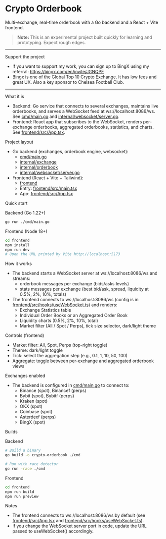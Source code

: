 # Crypto Orderbook

Multi-exchange, real-time orderbook with a Go backend and a React + Vite frontend.

> **Note:** This is an experimental project built quickly for learning and prototyping. Expect rough edges.

---

Support the project
- If you want to support my work, you can sign up to BingX using my referral: https://bingx.com/en/invite/JGNQPF
- Bingx is one of the Global Top 10 Crypto Exchange. It has low fees and great UX. Also a key sponsor to Chelsea Football Club.

---

What it is
- Backend: Go service that connects to several exchanges, maintains live orderbooks, and serves a WebSocket feed at ws://localhost:8086/ws. See [cmd/main.go](cmd/main.go) and [internal/websocket/server.go](internal/websocket/server.go).
- Frontend: React app that subscribes to the WebSocket, renders per-exchange orderbooks, aggregated orderbooks, statistics, and charts. See [frontend/src/App.tsx](frontend/src/App.tsx).

Project layout
- Go backend (exchanges, orderbook engine, websocket):
  - [cmd/main.go](cmd/main.go)
  - [internal/exchange](internal/exchange)
  - [internal/orderbook](internal/orderbook)
  - [internal/websocket/server.go](internal/websocket/server.go)
- Frontend (React + Vite + Tailwind):
  - [frontend](frontend)
  - Entry: [frontend/src/main.tsx](frontend/src/main.tsx)
  - App: [frontend/src/App.tsx](frontend/src/App.tsx)

Quick start

Backend (Go 1.22+)
```bash
go run ./cmd/main.go
```

Frontend (Node 18+)
```bash
cd frontend
npm install
npm run dev
# Open the URL printed by Vite http://localhost:5173
```

How it works
- The backend starts a WebSocket server at ws://localhost:8086/ws and streams:
  - orderbook messages per exchange (bids/asks levels)
  - stats messages per exchange (best bid/ask, spread, liquidity at 0.5%, 2%, 10%, totals)
- The frontend connects to ws://localhost:8086/ws (config is in [frontend/src/hooks/useWebSocket.ts](frontend/src/hooks/useWebSocket.ts)) and renders:
  - Exchange Statistics table
  - Individual Order Books or an Aggregated Order Book
  - Liquidity charts (0.5%, 2%, 10%, total)
  - Market filter (All / Spot / Perps), tick size selector, dark/light theme

Controls (frontend)
- Market filter: All, Spot, Perps (top-right toggle)
- Theme: dark/light toggle
- Tick: select the aggregation step (e.g., 0.1, 1, 10, 50, 100)
- Aggregate: toggle between per-exchange and aggregated orderbook views

Exchanges enabled
- The backend is configured in [cmd/main.go](cmd/main.go) to connect to:
  - Binance (spot), Binancef (perps)
  - Bybit (spot), Bybitf (perps)
  - Kraken (spot)
  - OKX (spot)
  - Coinbase (spot)
  - Asterdexf (perps)
  - BingX (spot)

Builds

Backend
```bash
# Build a binary
go build -o crypto-orderbook ./cmd

# Run with race detector
go run -race ./cmd
```

Frontend
```bash
cd frontend
npm run build
npm run preview
```

Notes
- The frontend connects to ws://localhost:8086/ws by default (see [frontend/src/App.tsx](frontend/src/App.tsx) and [frontend/src/hooks/useWebSocket.ts](frontend/src/hooks/useWebSocket.ts)).
- If you change the WebSocket server port in code, update the URL passed to useWebSocket() accordingly.
